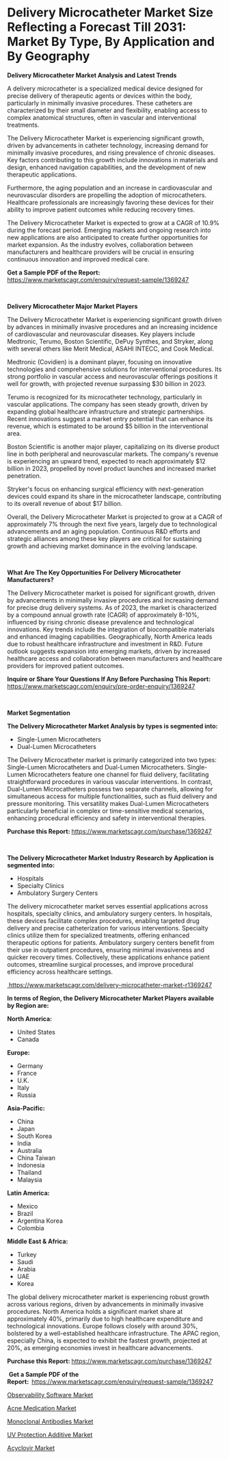 <p><h1>Delivery Microcatheter Market Size Reflecting a Forecast Till 2031: Market By Type, By Application and By Geography</h1></p><p><strong>Delivery Microcatheter Market Analysis and Latest Trends</strong></p>
<p><p>A delivery microcatheter is a specialized medical device designed for precise delivery of therapeutic agents or devices within the body, particularly in minimally invasive procedures. These catheters are characterized by their small diameter and flexibility, enabling access to complex anatomical structures, often in vascular and interventional treatments.</p><p>The Delivery Microcatheter Market is experiencing significant growth, driven by advancements in catheter technology, increasing demand for minimally invasive procedures, and rising prevalence of chronic diseases. Key factors contributing to this growth include innovations in materials and design, enhanced navigation capabilities, and the development of new therapeutic applications. </p><p>Furthermore, the aging population and an increase in cardiovascular and neurovascular disorders are propelling the adoption of microcatheters. Healthcare professionals are increasingly favoring these devices for their ability to improve patient outcomes while reducing recovery times.</p><p>The Delivery Microcatheter Market is expected to grow at a CAGR of 10.9% during the forecast period. Emerging markets and ongoing research into new applications are also anticipated to create further opportunities for market expansion. As the industry evolves, collaboration between manufacturers and healthcare providers will be crucial in ensuring continuous innovation and improved medical care.</p></p>
<p><strong>Get a Sample PDF of the Report:&nbsp;</strong> <a href="https://www.marketscagr.com/enquiry/request-sample/1369247?utm_campaign=1197&utm_medium=2&utm_source=Github&utm_content=ia&utm_term=06122024&utm_id=delivery-microcatheter">https://www.marketscagr.com/enquiry/request-sample/1369247</a></p>
<p>&nbsp;</p>
<p><strong>Delivery Microcatheter Major Market Players</strong></p>
<p><p>The Delivery Microcatheter Market is experiencing significant growth driven by advances in minimally invasive procedures and an increasing incidence of cardiovascular and neurovascular diseases. Key players include Medtronic, Terumo, Boston Scientific, DePuy Synthes, and Stryker, along with several others like Merit Medical, ASAHI INTECC, and Cook Medical.</p><p>Medtronic (Covidien) is a dominant player, focusing on innovative technologies and comprehensive solutions for interventional procedures. Its strong portfolio in vascular access and neurovascular offerings positions it well for growth, with projected revenue surpassing $30 billion in 2023.</p><p>Terumo is recognized for its microcatheter technology, particularly in vascular applications. The company has seen steady growth, driven by expanding global healthcare infrastructure and strategic partnerships. Recent innovations suggest a market entry potential that can enhance its revenue, which is estimated to be around $5 billion in the interventional area.</p><p>Boston Scientific is another major player, capitalizing on its diverse product line in both peripheral and neurovascular markets. The company's revenue is experiencing an upward trend, expected to reach approximately $12 billion in 2023, propelled by novel product launches and increased market penetration.</p><p>Stryker's focus on enhancing surgical efficiency with next-generation devices could expand its share in the microcatheter landscape, contributing to its overall revenue of about $17 billion.</p><p>Overall, the Delivery Microcatheter Market is projected to grow at a CAGR of approximately 7% through the next five years, largely due to technological advancements and an aging population. Continuous R&D efforts and strategic alliances among these key players are critical for sustaining growth and achieving market dominance in the evolving landscape.</p></p>
<p>&nbsp;</p>
<p><strong>What Are The Key Opportunities For Delivery Microcatheter Manufacturers?</strong></p>
<p><p>The Delivery Microcatheter market is poised for significant growth, driven by advancements in minimally invasive procedures and increasing demand for precise drug delivery systems. As of 2023, the market is characterized by a compound annual growth rate (CAGR) of approximately 8-10%, influenced by rising chronic disease prevalence and technological innovations. Key trends include the integration of biocompatible materials and enhanced imaging capabilities. Geographically, North America leads due to robust healthcare infrastructure and investment in R&D. Future outlook suggests expansion into emerging markets, driven by increased healthcare access and collaboration between manufacturers and healthcare providers for improved patient outcomes.</p></p>
<p><strong>Inquire or Share Your Questions If Any Before Purchasing This Report:</strong> <a href="https://www.marketscagr.com/enquiry/pre-order-enquiry/1369247?utm_campaign=1197&utm_medium=2&utm_source=Github&utm_content=ia&utm_term=06122024&utm_id=delivery-microcatheter">https://www.marketscagr.com/enquiry/pre-order-enquiry/1369247</a></p>
<p>&nbsp;</p>
<p><strong>Market Segmentation</strong></p>
<p><strong>The Delivery Microcatheter Market Analysis by types is segmented into:</strong></p>
<p><ul><li>Single-Lumen Microcatheters</li><li>Dual-Lumen Microcatheters</li></ul></p>
<p><p>The Delivery Microcatheter market is primarily categorized into two types: Single-Lumen Microcatheters and Dual-Lumen Microcatheters. Single-Lumen Microcatheters feature one channel for fluid delivery, facilitating straightforward procedures in various vascular interventions. In contrast, Dual-Lumen Microcatheters possess two separate channels, allowing for simultaneous access for multiple functionalities, such as fluid delivery and pressure monitoring. This versatility makes Dual-Lumen Microcatheters particularly beneficial in complex or time-sensitive medical scenarios, enhancing procedural efficiency and safety in interventional therapies.</p></p>
<p><strong>Purchase this Report:&nbsp;</strong><a href="https://www.marketscagr.com/purchase/1369247?utm_campaign=1197&utm_medium=2&utm_source=Github&utm_content=ia&utm_term=06122024&utm_id=delivery-microcatheter">https://www.marketscagr.com/purchase/1369247</a></p>
<p>&nbsp;</p>
<p><strong>The Delivery Microcatheter Market Industry Research by Application is segmented into:</strong></p>
<p><ul><li>Hospitals</li><li>Specialty Clinics</li><li>Ambulatory Surgery Centers</li></ul></p>
<p><p>The delivery microcatheter market serves essential applications across hospitals, specialty clinics, and ambulatory surgery centers. In hospitals, these devices facilitate complex procedures, enabling targeted drug delivery and precise catheterization for various interventions. Specialty clinics utilize them for specialized treatments, offering enhanced therapeutic options for patients. Ambulatory surgery centers benefit from their use in outpatient procedures, ensuring minimal invasiveness and quicker recovery times. Collectively, these applications enhance patient outcomes, streamline surgical processes, and improve procedural efficiency across healthcare settings.</p></p>
<p><a href="https://www.marketscagr.com/delivery-microcatheter-market-r1369247?utm_campaign=1197&utm_medium=2&utm_source=Github&utm_content=ia&utm_term=06122024&utm_id=delivery-microcatheter">&nbsp;https://www.marketscagr.com/delivery-microcatheter-market-r1369247</a></p>
<p><strong>In terms of Region, the Delivery Microcatheter Market Players available by Region are:</strong></p>
<p>
    <p> <strong> North America: </strong>
        <ul>
            <li>United States</li>
            <li>Canada</li>
        </ul>
        </p> 
    <p> <strong> Europe: </strong>
        <ul>
            <li>Germany</li>
            <li>France</li>
            <li>U.K.</li>
            <li>Italy</li>
            <li>Russia</li>
        </ul>
        </p> 
    <p> <strong> Asia-Pacific: </strong>
        <ul>
            <li>China</li>
            <li>Japan</li>
            <li>South Korea</li>
            <li>India</li>
            <li>Australia</li>
            <li>China Taiwan</li>
            <li>Indonesia</li>
            <li>Thailand</li>
            <li>Malaysia</li>
        </ul>
        </p> 
    <p> <strong> Latin America: </strong>
        <ul>
            <li>Mexico</li>
            <li>Brazil</li>
            <li>Argentina Korea</li>
            <li>Colombia</li>
        </ul>
        </p> 
    <p> <strong> Middle East & Africa: </strong>
        <ul>
            <li>Turkey</li>
            <li>Saudi</li>
            <li>Arabia</li>
            <li>UAE</li>
            <li>Korea</li>
        </ul>
    </p>
    </p>
<p><p>The global delivery microcatheter market is experiencing robust growth across various regions, driven by advancements in minimally invasive procedures. North America holds a significant market share at approximately 40%, primarily due to high healthcare expenditure and technological innovations. Europe follows closely with around 30%, bolstered by a well-established healthcare infrastructure. The APAC region, especially China, is expected to exhibit the fastest growth, projected at 20%, as emerging economies invest in healthcare advancements.</p></p>
<p><strong>Purchase this Report: </strong><a href="https://www.marketscagr.com/purchase/1369247?utm_campaign=1197&utm_medium=2&utm_source=Github&utm_content=ia&utm_term=06122024&utm_id=delivery-microcatheter">https://www.marketscagr.com/purchase/1369247</a></p>
<p>&nbsp;<strong>Get a Sample PDF of the Report:&nbsp;&nbsp;</strong><a href="https://www.marketscagr.com/enquiry/request-sample/1369247?utm_campaign=1197&utm_medium=2&utm_source=Github&utm_content=ia&utm_term=06122024&utm_id=delivery-microcatheter">https://www.marketscagr.com/enquiry/request-sample/1369247</a></p>
<p><strong></strong></p>
<p><p><a href="https://issuu.com/reportprime-2/docs/observability-software-market-size-2030.pptx?utm_campaign=1197&utm_medium=2&utm_source=Github&utm_content=ia&utm_term=06122024&utm_id=delivery-microcatheter">Observability Software Market</a></p><p><a href="https://www.linkedin.com/pulse/year-on-year-growth-acne-medication-market-64-cagr-from-hmxuc?utm_campaign=1197&utm_medium=2&utm_source=Github&utm_content=ia&utm_term=06122024&utm_id=delivery-microcatheter">Acne Medication Market</a></p><p><a href="https://www.linkedin.com/pulse/compreh-proposis-fbaif?utm_campaign=1197&utm_medium=2&utm_source=Github&utm_content=ia&utm_term=06122024&utm_id=delivery-microcatheter">Monoclonal Antibodies Market</a></p><p><a href="https://issuu.com/reportprime-2/docs/uv-protection-additive-market-size-2030.pptx?utm_campaign=1197&utm_medium=2&utm_source=Github&utm_content=ia&utm_term=06122024&utm_id=delivery-microcatheter">UV Protection Additive Market</a></p><p><a href="https://www.linkedin.com/pulse/acyclovir-market-analysis-report-2024-2031-size-growing-e5aic?utm_campaign=1197&utm_medium=2&utm_source=Github&utm_content=ia&utm_term=06122024&utm_id=delivery-microcatheter">Acyclovir Market</a></p></p>
